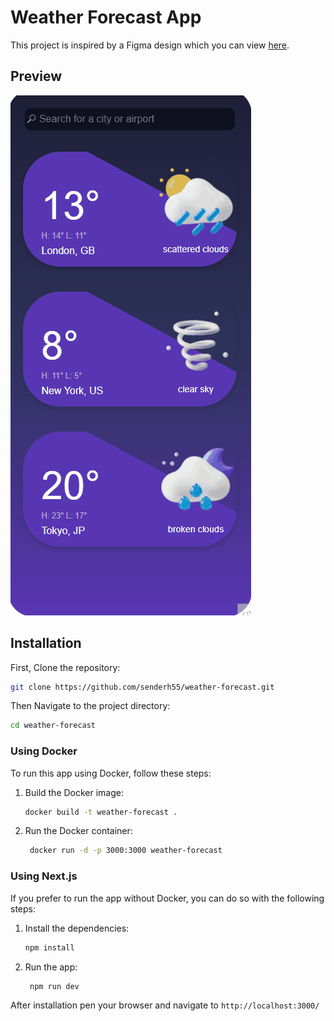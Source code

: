 # Weather Forecast App

This project is inspired by a Figma design which you can view [here](<https://www.figma.com/file/UGXwqppRSF7goQEYDIrJ2r/Weather-App-UI-Design-(Community)?type=design&node-id=2-811&mode=design&t=Oclrgpit5KO7K0U6-0>).

## Preview

![Weather App Preview](https://github.com/senderh55/weather-forecast/blob/main/assets/preview/weather_react_app.gif)

## Installation

First, Clone the repository:

```sh
git clone https://github.com/senderh55/weather-forecast.git
```

Then Navigate to the project directory:

```sh
cd weather-forecast
```

### Using Docker

To run this app using Docker, follow these steps:

1. Build the Docker image:
   ```sh
   docker build -t weather-forecast .
   ```
2. Run the Docker container:
   ```sh
    docker run -d -p 3000:3000 weather-forecast
   ```

### Using Next.js

If you prefer to run the app without Docker, you can do so with the following steps:

1. Install the dependencies:
   ```sh
   npm install
   ```
2. Run the app:
   ```sh
    npm run dev
   ```

After installation pen your browser and navigate to `http://localhost:3000/`
